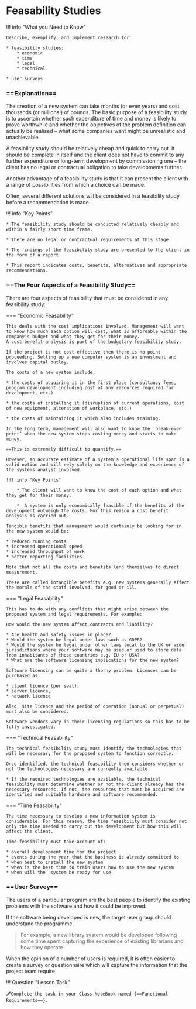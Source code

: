 # Feasability Studies

!!! info "What you Need to Know"

	Describe, exemplify, and implement research for:
 
	* feasibility studies:
		* economic
		* time
		* legal
		* technical
	
	* user surveys

### ==Explanation==

The creation of a new system can take months (or even years) and cost thousands (or millions!) of pounds. The basic purpose of a feasibility study is to ascertain whether such expenditure of time and money is likely to prove worthwhile and whether the objectives of the problem definition can actually be realised – what some companies want might be unrealistic and unachievable. 

A feasibility study should be relatively cheap and quick to carry out. It should be complete in itself and the client does not have to commit to any further expenditure or long-term development by commissioning one – the client has no legal or contractual obligation to take developments further. 

Another advantage of a feasibility study is that it can present the client with a range of possibilities from which a choice can be made. 

Often, several different solutions will be considered in a feasibility study before a recommendation is made. 

!!! info "Key Points"

    * The feasibility study should be conducted relatively cheaply and within a fairly short time frame. 

    * There are no legal or contractual requirements at this stage.

    * The findings of the feasibility study are presented to the client in the form of a report.

    * This report indicates costs, benefits, alternatives and appropriate recommendations.

### ==The Four Aspects of a Feasibility Study==

There are four aspects of feasibility that must be considered in any feasibility study:

=== "Economic Feasability"

    This deals with the cost implications involved. Management will want to know how much each option will cost, what is affordable within the company’s budget and what they get for their money. 
    A cost-benefit-analysis is part of the budgetary feasibility study. 
    
    If the project is not cost-effective then there is no point proceeding. Setting up a new computer system is an investment and involves capital outlay. 
    
    The costs of a new system include:
    
    * the costs of acquiring it in the first place (consultancy fees, program development including cost of any resources required for development, etc.)
    
    * the costs of installing it (disruption of current operations, cost of new equipment, alteration of workplace, etc.)
    
    * the costs of maintaining it which also includes training. 
    
    In the long term, management will also want to know the ‘break-even point’ when the new system stops costing money and starts to make money. 
    
    ==This is extremely difficult to quantify.==
    
    However, an accurate estimate of a system’s operational life span is a valid option and will rely solely on the knowledge and experience of the systems analyst involved.

    !!! info "Key Points"
    
	    * The client will want to know the cost of each option and what they get for their money.
	
	    *  A system is only economically feasible if the benefits of the development outweigh the costs. For this reason a cost benefit analysis is carried out.

    Tangible benefits that management would certainly be looking for in the new system would be:
    
    * reduced running costs
    * increased operational speed
    * increased throughput of work
    * better reporting facilities
    
    Note that not all the costs and benefits lend themselves to direct measurement. 
    
    These are called intangible benefits e.g. new systems generally affect the morale of the staff involved, for good or ill. 

=== "Legal Feasability"

    This has to do with any conflicts that might arise between the proposed system and legal requirements. For example:
    
    How would the new system affect contracts and liability?
    
    * Are health and safety issues in place?
    * Would the system be legal under laws such as GDPR?
    * Would the system be legal under other laws local to the UK or wider jurisdictions where your software may be used or used to store data from inhabitants of those countries e.g. EU or USA?
    * What are the software licensing implications for the new system?
    
    Software licensing can be quite a thorny problem. Licences can be purchased as:
    
    * client licence (per seat), 
    * server licence, 
    * network licence
    
    Also, site licence and the period of operation (annual or perpetual) must also be considered. 

    Software vendors vary in their licensing regulations so this has to be fully investigated.
    
=== "Technical Feasability"

    The technical feasibility study must identify the technologies that will be necessary for the proposed system to function correctly. 

    Once identified, the technical feasibility then considers whether or not the technologies necessary are currently available.

    * If the required technologies are available, the technical feasibility must determine whether or not the client already has the necessary resources. If not, the resources that must be acquired are identified and suitable hardware and software recommended.

=== "Time Feasability"

    The time necessary to develop a new information system is considerable. For this reason, the time feasibility must consider not only the time needed to carry out the development but how this will affect the client.

    Time feasibility must take account of:
    
    * overall development time for the project
    * events during the year that the business is already committed to
    * when best to install the new system
    * when is the best time to train users how to use the new system
    * when will the  system be ready for use.

### ==User Survey==

The users of a particular program are the best people to identify the existing problems with the software and how it could be improved.

If the software being developed is new, the target user group should understand the programme. 

> For example, a new library system would be developed following some time spent capturing the experience of existing librarians and how they operate.

When the opinion of a number of users is required, it is often easier to create a survey or questionnaire which will capture the information that the project team require.

!!! Question "Lesson Task"

    🖋️Complete the task in your Class NoteBook named {==Functional Requirements==}.
